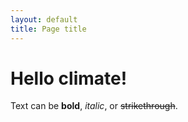 ```yaml
---
layout: default
title: Page title
---
```


# Hello climate!

Text can be **bold**, _italic_, or ~~strikethrough~~.
